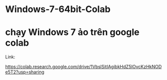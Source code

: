 # Windows-7-64bit-Colab

# chạy Windows 7 ảo trên google colab

Link:

https://colab.research.google.com/drive/1VbslSitIAgibkHdZ5IOvcKzHkNODe5T2?usp=sharing
